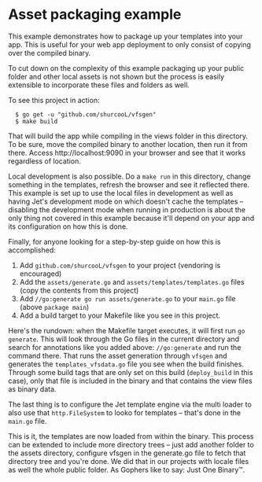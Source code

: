 # Asset packaging example

This example demonstrates how to package up your templates into your app. This is useful for your web app deployment to only consist of copying over the compiled binary.

To cut down on the complexity of this example packaging up your public folder and other local assets is not shown but the process is easily extensible to incorporate these files and folders as well.

To see this project in action:

```
  $ go get -u "github.com/shurcooL/vfsgen"
  $ make build
```

That will build the app while compiling in the views folder in this directory. To be sure, move the compiled binary to another location, then run it from there. Access http://localhost:9090 in your browser and see that it works regardless of location.

Local development is also possible. Do a `make run` in this directory, change something in the templates, refresh the browser and see it reflected there. This example is set up to use the local files in development as well as having Jet's development mode on which doesn't cache the templates – disabling the development mode when running in production is about the only thing not covered in this example because it'll depend on your app and its configuration on how this is done.

Finally, for anyone looking for a step-by-step guide on how this is accomplished:

1. Add `github.com/shurcooL/vfsgen` to your project (vendoring is encouraged)
2. Add the `assets/generate.go` and `assets/templates/templates.go` files (copy the contents from this project)
3. Add `//go:generate go run assets/generate.go` to your `main.go` file (above `package main`)
4. Add a build target to your Makefile like you see in this project.

Here's the rundown: when the Makefile target executes, it will first run `go generate`. This will look through the Go files in the current directory and search for annotations like you added above: `//go:generate` and run the command there. That runs the asset generation through `vfsgen` and generates the `templates_vfsdata.go` file you see when the build finishes. Through some build tags that are only set on this build (`deploy_build` in this case), only that file is included in the binary and that contains the view files as binary data.

The last thing is to configure the Jet template engine via the multi loader to also use that `http.FileSystem` to looko for templates – that's done in the `main.go` file.

This is it, the templates are now loaded from within the binary. This process can be extended to include more directory trees – just add another folder to the assets directory, configure vfsgen in the generate.go file to fetch that directory tree and you're done. We did that in our projects with locale files as well the whole public folder. As Gophers like to say: Just One Binary™.
